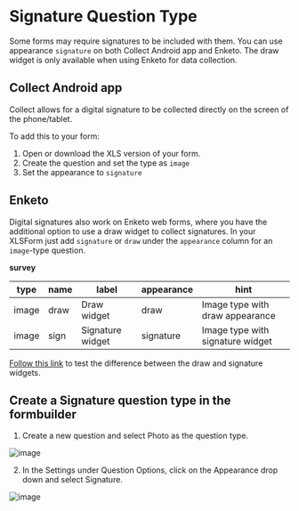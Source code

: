 # Signature Question Type

Some forms may require signatures to be included with them. You can use appearance `signature` on both Collect Android app and Enketo. The draw widget is only available when using Enketo for data collection.

## Collect Android app

Collect allows for a digital signature to be collected directly on the screen of the phone/tablet.

To add this to your form:
1. Open or download the XLS version of your form.
2. Create the question and set the type as `image`
3. Set the appearance to `signature`

## Enketo

Digital signatures also work on Enketo web forms, where you have the additional option to use a draw widget to collect signatures. In your XLSForm just add `signature` or `draw` under the `appearance` column for an `image`-type question.

__survey__

| type  | name      | label            | appearance | hint                             |
| ---   | ---       | ---              | ---        | ---                              |
| image | draw      | Draw widget      | draw       | Image type with draw appearance  |
| image | sign      | Signature widget | signature  | Image type with signature widget |

[Follow this link](https://enke.to/draw) to test the difference between the draw and signature widgets.

## Create a Signature question type in the formbuilder

1. Create a new question and select Photo as the question type.

![image](/images/collecting_signatures/new_question.jpg)

2. In the Settings under Question Options, click on the Appearance drop down and select Signature.

![image](/images/collecting_signatures/signature.jpg)
